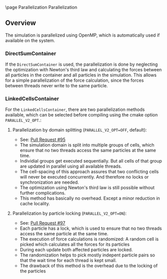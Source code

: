 <!-- markdownlint-disable-next-line -->
\page Parallelization Parallelization

## Overview

The simulation is parallelized using OpenMP, which is automatically used if available on the system.

### DirectSumContainer

If the `DirectSumContainer` is used, the parallelization is done by neglecting the optimization with Newton's third law and calculating the forces between all particles in the container and all particles in the simulation. This allows for a simple parallelization of the force calculation, since the forces between threads never write to the same particle.

### LinkedCellsContainer

For the `LinkedCellsContainer`, there are two parallelization methods available, which can be selected before compiling using the cmake option `PARALLEL_V2_OPT`.:

1. Parallelization by domain splitting (`PARALLEL_V2_OPT=OFF`, default):
    - See: [Pull Request #95](https://github.com/ManuelLerchner/MolSim-WS23-24/pull/95)
    - The simulation domain is split into multiple groups of cells, which ensure that no two threads access the same particles at the same time.
    - Individial groups get executed sequentially. But all cells of that group are updated in parallel using all available threads.
    - The cell-spacing of this approach assures that two conflicting cells will never be executed concurrently. And therefore no locks or synchronization are needed.
    - The optimization using Newton's third law is still possible without further complications.
    - This method has basically no overhead. Except a minor reduction in cache locality.

2. Parallelization by particle locking (`PARALLEL_V2_OPT=ON`):
   - See: [Pull Request #97](https://github.com/ManuelLerchner/MolSim-WS23-24/pull/97)
   - Each particle has a lock, which is used to ensure that no two threads access the same particle at the same time.
   - The execution of force calculations is randomized: A random cell is picked which calculates all the forces for its particles
   - During each update both affected particles are locked.
   - The randomization helps to pick mostly indepent particle pairs so that the wait time for each thread is kept small.
   - The drawback of this method is the overhead due to the locking of the particles

